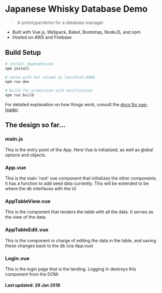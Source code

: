 # Japanese Whisky Database Demo

> A prototype/demo for a database manager

- Built with Vue.js, Webpack, Babel, Bootstrap, NodeJS, and npm
- Hosted on AWS and Firebase

## Build Setup

``` bash
# install dependencies
npm install

# serve with hot reload at localhost:8080
npm run dev

# build for production with minification
npm run build
```

For detailed explanation on how things work, consult the [docs for vue-loader](http://vuejs.github.io/vue-loader).

## The design so far...

### main.js

This is the entry point of the App. Here Vue is initialized, as well as global options and objects.

### App.vue

This is the main 'root' vue component that initializes the other components. It has a function to add seed data currently.
This will be extended to be where the db interfaces with the UI


### AppTableView.vue

This is the component that renders the table with all the data. It serves as the view of the data.


### AppTableEdit.vue

This is the component in charge of editing the data in the table, and saving these changes back to the db (via App.vue)

### Login.vue

This is the login page that is the landing. Logging in destroys this component from the DOM.


#### Last updated: 29 Jan 2018
